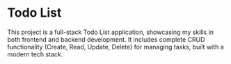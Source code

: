 # Todo List

This project is a full-stack Todo List application, showcasing my skills in both frontend and backend development. It includes complete CRUD functionality (Create, Read, Update, Delete) for managing tasks, built with a modern tech stack.
